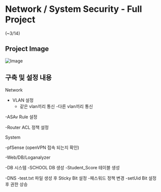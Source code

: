 # Network / System Security - Full Project
(~3/14)

## Project Image

![Image](https://github.com/user-attachments/assets/b335c661-f4c3-47c5-a94a-383c57d3cde5)


## 구축 및 설정 내용
Network

- VLAN 설정
     - 같은 vlan끼리 통신
     -다른 vlan끼리 통신

-ASAv Rule 설정

-Router ACL 정책 설정


System

-pfSense (openVPN 접속 되는지 확인)

-Web/DB/Loganalyzer

-DB 시스템
 -SCHOOL DB 생성
 -Student_Score 테이블 생성

-DNS
 -test.txt 파일 생성 후 Sticky Bit 설정
 -패스워드 정책 변경
 -setUid Bit 설정 후 권한 상승

 
